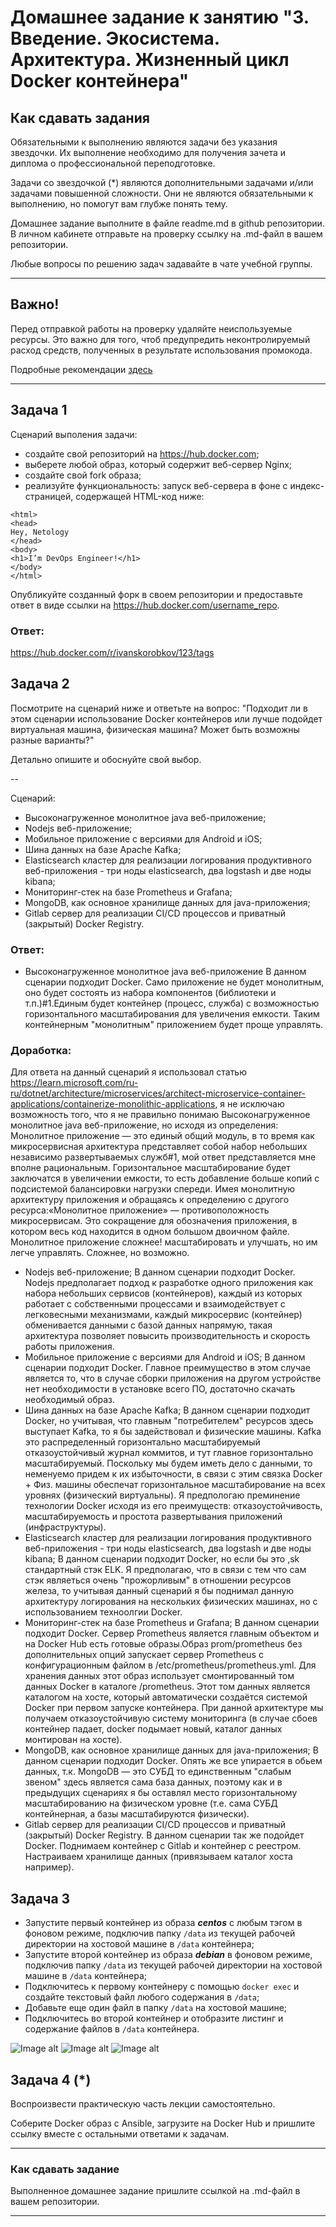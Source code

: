 # Домашнее задание к занятию "3. Введение. Экосистема. Архитектура. Жизненный цикл Docker контейнера"

## Как сдавать задания

Обязательными к выполнению являются задачи без указания звездочки. Их выполнение необходимо для получения зачета и диплома о профессиональной переподготовке.

Задачи со звездочкой (*) являются дополнительными задачами и/или задачами повышенной сложности. Они не являются обязательными к выполнению, но помогут вам глубже понять тему.

Домашнее задание выполните в файле readme.md в github репозитории. В личном кабинете отправьте на проверку ссылку на .md-файл в вашем репозитории.

Любые вопросы по решению задач задавайте в чате учебной группы.

---


## Важно!

Перед отправкой работы на проверку удаляйте неиспользуемые ресурсы.
Это важно для того, чтоб предупредить неконтролируемый расход средств, полученных в результате использования промокода.

Подробные рекомендации [здесь](https://github.com/netology-code/virt-homeworks/blob/virt-11/r/README.md)

---

## Задача 1

Сценарий выполения задачи:

- создайте свой репозиторий на https://hub.docker.com;
- выберете любой образ, который содержит веб-сервер Nginx;
- создайте свой fork образа;
- реализуйте функциональность:
запуск веб-сервера в фоне с индекс-страницей, содержащей HTML-код ниже:
```
<html>
<head>
Hey, Netology
</head>
<body>
<h1>I’m DevOps Engineer!</h1>
</body>
</html>
```
Опубликуйте созданный форк в своем репозитории и предоставьте ответ в виде ссылки на https://hub.docker.com/username_repo.

### Ответ:

https://hub.docker.com/r/ivanskorobkov/123/tags

## Задача 2

Посмотрите на сценарий ниже и ответьте на вопрос:
"Подходит ли в этом сценарии использование Docker контейнеров или лучше подойдет виртуальная машина, физическая машина? Может быть возможны разные варианты?"

Детально опишите и обоснуйте свой выбор.

--

Сценарий:

- Высоконагруженное монолитное java веб-приложение;
- Nodejs веб-приложение;
- Мобильное приложение c версиями для Android и iOS;
- Шина данных на базе Apache Kafka;
- Elasticsearch кластер для реализации логирования продуктивного веб-приложения - три ноды elasticsearch, два logstash и две ноды kibana;
- Мониторинг-стек на базе Prometheus и Grafana;
- MongoDB, как основное хранилище данных для java-приложения;
- Gitlab сервер для реализации CI/CD процессов и приватный (закрытый) Docker Registry.

### Ответ:

- Высоконагруженное монолитное java веб-приложение
В данном сценарии подходит Docker. Само приложение не будет монолитным, оно будет состоять из набора компонентов (библиотеки и т.п.)#1.Единым будет контейнер (процесс, служба)
с возможностью горизонтального масштабирования для увеличения емкости. Таким контейнерным "монолитным" приложением будет проще управлять. 
### Доработка:
Для ответа на данный сценарий я использовал статью https://learn.microsoft.com/ru-ru/dotnet/architecture/microservices/architect-microservice-container-applications/containerize-monolithic-applications, я не исключаю возможность того, что я не правильно понимаю Высоконагруженное монолитное java веб-приложение, но исходя из определения: Монолитное приложение — это единый общий модуль, в то время как микросервисная архитектура представляет собой набор небольших независимо развертываемых служб#1, мой ответ представляется мне вполне рациональным. Горизонтальное масштабирование будет заключатся в увеличении емкости, то есть добавление больше копий с подсистемой балансировки нагрузки спереди. Имея монолитную архитектуру приложения и обращаясь к определению с другого ресурса:«Монолитное приложение» — противоположность микросервисам. Это сокращение для обозначения приложения, в котором весь код находится в одном большом двоичном файле. Монолитное приложение сложнее! масштабировать и улучшать, но им легче управлять. Сложнее, но возможно. 
- Nodejs веб-приложение;
В данном сценарии подходит Docker. Nodejs предполагает подход к разработке одного приложения как набора небольших сервисов (контейнеров), каждый из которых работает с собственными 
процессами и взаимодействует с легковесными механизмами, каждый микросервис (контейнер) обменивается данными с базой данных напрямую, такая архитектура позволяет повысить
производительность и скорость работы приложения.
- Мобильное приложение c версиями для Android и iOS;
В данном сценарии подходит Docker. Главное преимущество в этом случае является то, что в случае сборки приложения на другом устройстве нет необходимости в установке всего ПО, достаточно скачать необходимый образ.
- Шина данных на базе Apache Kafka;
В данном сценарии подходит Docker, но учитывая, что главным "потребителем" ресурсов здесь выступает Kafka, то я бы задействовал и физические машины. Kafka это распределенный горизонтально масштабируемый отказоустойчивый журнал коммитов, и тут главное горизонтально масштабируемый.
Поскольку мы будем иметь дело с данными, то неменуемо придем к их избыточности, в связи с этим связка Docker + Физ. машины обеспечат горизонтальное масштабирование на всех уровнях (физический виртуальны). 
Я предпологаю преминение технологии Docker исходя из его преимуществ: отказоустойчивость, масштабируемость и простота развертывания приложений (инфраструктуры).
- Elasticsearch кластер для реализации логирования продуктивного веб-приложения - три ноды elasticsearch, два logstash и две ноды kibana;
В данном сценарии подходит Docker, но если бы это ,sk стандартный стэк ELK. Я предполагаю, что в связи с тем что сам стэк являеться очень "прожорливым" в отношении ресурсов железа, то учитывая данный сценарий 
я бы поднимал данную архитектуру логирования на нескольких физических машинах, но с использованием техноолгии Docker.
- Мониторинг-стек на базе Prometheus и Grafana;
В данном сценарии подходит Docker. Сервер Prometheus является главным объектом и на Docker Hub есть готовые образы.Образ prom/prometheus без дополнительных опций запускает сервер Prometheus с конфигурационным файлом в  /etc/prometheus/prometheus.yml.
Для хранения данных этот образ использует смонтированный том данных Docker в каталоге /prometheus. Этот том данных является каталогом на хосте, который автоматически создаётся системой Docker при первом запуске контейнера.
При данной архитектуре мы получаем отказоустойчивую систему мониторинга (в случае сбоев контейнер падает, docker подымает новый, каталог данных монтирован на хосте). 
- MongoDB, как основное хранилище данных для java-приложения;
В данном сценарии подходит Docker. Опять же все упирается в обьем данных, т.к. MongoDB — это СУБД то единственным "слабым звеном" здесь является сама база данных, поэтому как и в предыдущих сценариях я бы оставлял место горизонтальному 
масштабированию на физическом уровне (т.е. сама СУБД контейнерная, а базы масштабируются физически).
- Gitlab сервер для реализации CI/CD процессов и приватный (закрытый) Docker Registry.
В данном сценарии так же подойдет Docker. Поднимаем контейнер с Gitlab и контейнер с реестром. Настраиваем хранилище данных (привязываем каталог хоста например).

## Задача 3

- Запустите первый контейнер из образа ***centos*** c любым тэгом в фоновом режиме, подключив папку ```/data``` из текущей рабочей директории на хостовой машине в ```/data``` контейнера;
- Запустите второй контейнер из образа ***debian*** в фоновом режиме, подключив папку ```/data``` из текущей рабочей директории на хостовой машине в ```/data``` контейнера;
- Подключитесь к первому контейнеру с помощью ```docker exec``` и создайте текстовый файл любого содержания в ```/data```;
- Добавьте еще один файл в папку ```/data``` на хостовой машине;
- Подключитесь во второй контейнер и отобразите листинг и содержание файлов в ```/data``` контейнера.

![Image alt](https://github.com/IvanSKorobkov/homework/blob/main/%D0%A1%D0%BD%D0%B8%D0%BC%D0%BE%D0%BA%20%D1%8D%D0%BA%D1%80%D0%B0%D0%BD%D0%B0%20%D0%BE%D1%82%202023-01-28%2021-47-28.png)
![Image alt](https://github.com/IvanSKorobkov/homework/blob/main/%D0%A1%D0%BD%D0%B8%D0%BC%D0%BE%D0%BA%20%D1%8D%D0%BA%D1%80%D0%B0%D0%BD%D0%B0%20%D0%BE%D1%82%202023-01-28%2021-48-29.png)
![Image alt](https://github.com/IvanSKorobkov/homework/blob/main/%D0%A1%D0%BD%D0%B8%D0%BC%D0%BE%D0%BA%20%D1%8D%D0%BA%D1%80%D0%B0%D0%BD%D0%B0%20%D0%BE%D1%82%202023-01-28%2021-48-32.png)

## Задача 4 (*)

Воспроизвести практическую часть лекции самостоятельно.

Соберите Docker образ с Ansible, загрузите на Docker Hub и пришлите ссылку вместе с остальными ответами к задачам.


---

### Как cдавать задание

Выполненное домашнее задание пришлите ссылкой на .md-файл в вашем репозитории.

---
